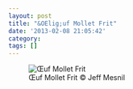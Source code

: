 ```yaml
---
layout: post
title: "&OElig;uf Mollet Frit"
date: '2013-02-08 21:05:42'
category: 
tags: []
---
```


<figure><div class="img" data-picture data-alt="&OElig;uf Mollet Frit">
<div data-src="#{ site.img_base_url }images/2013-02-08-Oeuf%20Mollet%20Frit-2-320w.jpg"></div>
<div data-src="#{ site.img_base_url }images/2013-02-08-Oeuf%20Mollet%20Frit-2-480w.jpg" data-media="(min-width: 320px)"></div>
<div data-src="#{ site.img_base_url }images/2013-02-08-Oeuf%20Mollet%20Frit-2-768w.jpg" data-media="(min-width: 480px)"></div>
<div data-src="#{ site.img_base_url }images/2013-02-08-Oeuf%20Mollet%20Frit-2-900w.jpg" data-media="(min-width: 768px)"></div>
<div data-src="#{ site.img_base_url }images/2013-02-08-Oeuf%20Mollet%20Frit-2-640w.jpg" data-media="(-webkit-min-device-pixel-ratio: 1.5),(-moz-min-device-pixel-ratio: 1.5),(-o-min-device-pixel-ratio: 3/2)"></div>
<div data-src="#{ site.img_base_url }images/2013-02-08-Oeuf%20Mollet%20Frit-2-960w.jpg" data-media="(min-width: 320px) and (-webkit-min-device-pixel-ratio: 1.5),(min-width: 320px) and (-moz-min-device-pixel-ratio: 1.5),(min-width: 320px) and (-o-min-device-pixel-ratio: 3/2)"></div>
<div data-src="#{ site.img_base_url }images/2013-02-08-Oeuf%20Mollet%20Frit-2-1536w.jpg" data-media="(min-width: 480px) and (-webkit-min-device-pixel-ratio: 1.5),(min-width: 480px) and (-moz-min-device-pixel-ratio: 1.5),(min-width: 480px) and (-o-min-device-pixel-ratio: 3/2)"></div>
<div data-src="#{ site.img_base_url }images/2013-02-08-Oeuf%20Mollet%20Frit-2.jpg" data-media="(min-width: 768px) and (-webkit-min-device-pixel-ratio: 1.5),(min-width: 768px) and (-moz-min-device-pixel-ratio: 1.5),(min-width: 768px) and (-o-min-device-pixel-ratio: 3/2)"></div>
<!-- Fallback content for non-JS browsers. Same img src as the initial, unqualified source element. -->
<noscript>
<img src="#{ site.img_base_url }images/2013-02-08-Oeuf%20Mollet%20Frit-2-900w.jpg" alt="&OElig;uf Mollet Frit">
</noscript>
</div>
<figcaption>&OElig;uf Mollet Frit &copy; Jeff Mesnil</figcaption>
</figure>

